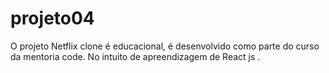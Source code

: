 # projeto04
O projeto Netflix clone é educacional, é desenvolvido como parte do curso da mentoria code.
No intuito de apreendizagem de React js .
